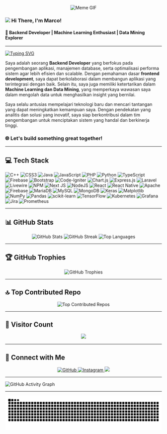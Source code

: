 <p align="center">
    <img src="https://media1.giphy.com/media/v1.Y2lkPTc5MGI3NjExZnRqMDg1YTJzeWYxNWJ6NGRrZG94M25wdDg3amNjZGRzMXdtdTJndyZlcD12MV9pbnRlcm5hbF9naWZfYnlfaWQmY3Q9Zw/Qn74oPyaKYBpVWdA7t/giphy.gif" alt="Meme GIF" />
</p>

### <img src="https://tva1.sinaimg.cn/large/e6c9d24egy1h1571l0uucg205k05egri.gif" width="25"> Hi There, I'm Marco!
#### 🚀 Backend Developer | Machine Learning Enthusiast | Data Mining Explorer

---

[![Typing SVG](https://readme-typing-svg.demolab.com?font=Fira+Code&pause=1000&color=F7D300&width=435&lines=Backend+Developer;Web+Development+Enthusiast;Machine+Learning+Explorer)](https://git.io/typing-svg)

Saya adalah seorang **Backend Developer** yang berfokus pada pengembangan aplikasi, manajemen database, serta optimalisasi performa sistem agar lebih efisien dan scalable. Dengan pemahaman dasar **frontend development**, saya dapat berkolaborasi dalam membangun aplikasi yang terintegrasi dengan baik. Selain itu, saya juga memiliki ketertarikan dalam **Machine Learning dan Data Mining**, yang memperkaya wawasan saya dalam mengolah data untuk menghasilkan insight yang bernilai.

Saya selalu antusias mempelajari teknologi baru dan mencari tantangan yang dapat meningkatkan kemampuan saya. Dengan pendekatan yang analitis dan solusi yang inovatif, saya siap berkontribusi dalam tim pengembangan untuk menciptakan sistem yang handal dan berkinerja tinggi.

### 🌐 Let's build something great together!

---

## 💻 Tech Stack
![C++](https://img.shields.io/badge/c++-%2300599C.svg?style=for-the-badge&logo=c%2B%2B&logoColor=white) ![CSS3](https://img.shields.io/badge/css3-%231572B6.svg?style=for-the-badge&logo=css3&logoColor=white) ![Java](https://img.shields.io/badge/java-%23ED8B00.svg?style=for-the-badge&logo=openjdk&logoColor=white) ![JavaScript](https://img.shields.io/badge/javascript-%23323330.svg?style=for-the-badge&logo=javascript&logoColor=%23F7DF1E) ![PHP](https://img.shields.io/badge/php-%23777BB4.svg?style=for-the-badge&logo=php&logoColor=white) ![Python](https://img.shields.io/badge/python-3670A0?style=for-the-badge&logo=python&logoColor=ffdd54) ![TypeScript](https://img.shields.io/badge/typescript-%23007ACC.svg?style=for-the-badge&logo=typescript&logoColor=white) ![Firebase](https://img.shields.io/badge/firebase-%23039BE5.svg?style=for-the-badge&logo=firebase) ![Bootstrap](https://img.shields.io/badge/bootstrap-%238511FA.svg?style=for-the-badge&logo=bootstrap&logoColor=white) ![Code-Igniter](https://img.shields.io/badge/CodeIgniter-%23EF4223.svg?style=for-the-badge&logo=codeIgniter&logoColor=white) ![Chart.js](https://img.shields.io/badge/chart.js-F5788D.svg?style=for-the-badge&logo=chart.js&logoColor=white) ![Express.js](https://img.shields.io/badge/express.js-%23404d59.svg?style=for-the-badge&logo=express&logoColor=%2361DAFB) ![Laravel](https://img.shields.io/badge/laravel-%23FF2D20.svg?style=for-the-badge&logo=laravel&logoColor=white) ![Livewire](https://img.shields.io/badge/livewire-%234e56a6.svg?style=for-the-badge&logo=livewire&logoColor=white) ![NPM](https://img.shields.io/badge/NPM-%23CB3837.svg?style=for-the-badge&logo=npm&logoColor=white) ![Next JS](https://img.shields.io/badge/Next-black?style=for-the-badge&logo=next.js&logoColor=white) ![NodeJS](https://img.shields.io/badge/node.js-6DA55F?style=for-the-badge&logo=node.js&logoColor=white) ![React](https://img.shields.io/badge/react-%2320232a.svg?style=for-the-badge&logo=react&logoColor=%2361DAFB) ![React Native](https://img.shields.io/badge/react_native-%2320232a.svg?style=for-the-badge&logo=react&logoColor=%2361DAFB) ![Apache](https://img.shields.io/badge/apache-%23D42029.svg?style=for-the-badge&logo=apache&logoColor=white) ![Firebase](https://img.shields.io/badge/firebase-a08021?style=for-the-badge&logo=firebase&logoColor=ffcd34) ![MariaDB](https://img.shields.io/badge/MariaDB-003545?style=for-the-badge&logo=mariadb&logoColor=white) ![MySQL](https://img.shields.io/badge/mysql-4479A1.svg?style=for-the-badge&logo=mysql&logoColor=white) ![MongoDB](https://img.shields.io/badge/MongoDB-%234ea94b.svg?style=for-the-badge&logo=mongodb&logoColor=white) ![Keras](https://img.shields.io/badge/Keras-%23D00000.svg?style=for-the-badge&logo=Keras&logoColor=white) ![Matplotlib](https://img.shields.io/badge/Matplotlib-%23ffffff.svg?style=for-the-badge&logo=Matplotlib&logoColor=black) ![NumPy](https://img.shields.io/badge/numpy-%23013243.svg?style=for-the-badge&logo=numpy&logoColor=white) ![Pandas](https://img.shields.io/badge/pandas-%23150458.svg?style=for-the-badge&logo=pandas&logoColor=white) ![scikit-learn](https://img.shields.io/badge/scikit--learn-%23F7931E.svg?style=for-the-badge&logo=scikit-learn&logoColor=white) ![TensorFlow](https://img.shields.io/badge/TensorFlow-%23FF6F00.svg?style=for-the-badge&logo=TensorFlow&logoColor=white) ![Kubernetes](https://img.shields.io/badge/kubernetes-%23326ce5.svg?style=for-the-badge&logo=kubernetes&logoColor=white) ![Grafana](https://img.shields.io/badge/grafana-%23F46800.svg?style=for-the-badge&logo=grafana&logoColor=white) ![Jira](https://img.shields.io/badge/jira-%230A0FFF.svg?style=for-the-badge&logo=jira&logoColor=white) ![Prometheus](https://img.shields.io/badge/Prometheus-E6522C?style=for-the-badge&logo=Prometheus&logoColor=white)

---

## 📊 GitHub Stats
<div align="center">
    <img src="https://github-readme-stats.vercel.app/api?username=japri099&theme=dark&hide_border=false&include_all_commits=true&count_private=true" alt="GitHub Stats" />
    <img src="https://github-readme-streak-stats.herokuapp.com/?user=japri099&theme=dark&hide_border=false" alt="GitHub Streak" />
    <img src="https://github-readme-stats.vercel.app/api/top-langs/?username=japri099&theme=dark&hide_border=false&include_all_commits=true&count_private=true&layout=compact" alt="Top Languages" />
</div>

---

## 🏆 GitHub Trophies
<p align="center">
    <img src="https://github-profile-trophy.vercel.app/?username=japri099&theme=radical&no-frame=false&no-bg=false&margin-w=4" alt="GitHub Trophies" />
</p>

---

## 🔝 Top Contributed Repo
<p align="center">
    <img src="https://github-contributor-stats.vercel.app/api?username=japri099&limit=5&theme=dark&combine_all_yearly_contributions=true" alt="Top Contributed Repos" />
</p>

---

## 🚀 Visitor Count
<p align="center">
    <img src="https://komarev.com/ghpvc/?username=japri099&style=flat-square"/>
</p>

---

## 💬 Connect with Me
<p align="center">
    <a href="https://github.com/japri099" target="_blank">
        <img src="https://img.shields.io/badge/github-%2324292e.svg?&style=for-the-badge&logo=github&logoColor=white" alt="GitHub" />
    </a>
    <a href="https://www.instagram.com/japr1_in/" target="_blank">
        <img src="https://img.shields.io/badge/instagram-%23000000.svg?&style=for-the-badge&logo=instagram&logoColor=white" alt="Instagram" />
    </a>
    <img src="https://komarev.com/ghpvc/?username=john&style=flat-square"/>
</p>

---

![GitHub Activity Graph](https://github-readme-activity-graph.vercel.app/graph?username=japri099&theme=react-dark)

---

<img src="https://raw.githubusercontent.com/japri099/japri099/output/snake.svg" alt="Snake animation" />
